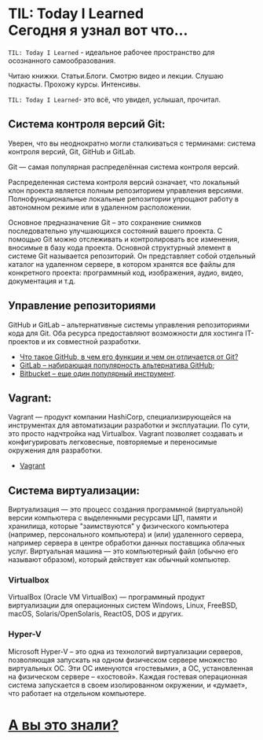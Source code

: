<a id="start"></a>
# TIL: Today I Learned<br>Сегодня я узнал вот что... #
`TIL: Today I Learned` - идеальное рабочее пространство для осознанного самообразования.

Читаю книжки. Статьи.Блоги. Смотрю видео и лекции. Слушаю подкасты. Прохожу курсы. Интенсивы. 

`TIL: Today I Learned`- это всё, что увидел, услышал, прочитал. 

## Система контроля версий Git: ##
Уверен, что вы неоднократно могли сталкиваться с терминами: система контроля версий, Git, GitHub и GitLab.


Git — самая популярная распределённая система контроля версий.

Распределенная система контроля версий означает, что локальный клон проекта является полным репозиторием управления версиями. Полнофункциональные локальные репозитории упрощают работу в автономном режиме или в удаленном расположении.

Основное предназначение Git – это сохранение снимков последовательно улучшающихся состояний вашего проекта. С помощью Git можно отслеживать и контролировать все изменения, вносимые в базу кода проекта. Основной структурный элемент в системе Git называется репозиторий. Он представляет собой отдельный каталог на удаленном сервере, в котором хранятся все файлы для конкретного проекта: программный код, изображения, аудио, видео, документация и т.д.



## Управление репозиториями ##
GitHub и GitLab – альтернативные системы управления репозиториями кода для Git. Оба ресурса предоставляют возможности для хостинга IT-проектов и их совместной разработки.
- [Что такое GitHub, в чем его функции и чем он отличается от Git?]()
- [GitLab – набирающая популярность альтернатива GitHub]();
- [Bitbucket – еще один популярный инструмент]().

## Vagrant: ##
Vagrant — продукт компании HashiCorp, специализирующейся на инструментах для автоматизации разработки и эксплуатации. По сути, это просто надчтройка над Virtualbox. Vagrant позволяет создавать и конфигурировать легковесные, повторяемые и переносимые окружения для разработки.
- [Vagrant](/Vagrant/README.md#vagrant)

## Система виртуализации: ##
Виртуализация — это процесс создания программной (виртуальной) версии компьютера с выделенными ресурсами ЦП, памяти и хранилища, которые "заимствуются" у физического компьютера (например, персонального компьютера) и (или) удаленного сервера, например сервера в центре обработки данных поставщика облачных услуг. Виртуальная машина — это компьютерный файл (обычно его называют образом), который действует как обычный компьютер.


### Virtualbox ###
VirtualBox (Oracle VM VirtualBox) — программный продукт виртуализации для операционных систем Windows, Linux, FreeBSD, macOS, Solaris/OpenSolaris, ReactOS, DOS и других.


### Hyper-V ###
Microsoft Hyper-V – это одна из технологий виртуализации серверов, позволяющая запускать на одном физическом сервере множество виртуальных ОС. Эти ОС именуются «гостевыми», а ОС, установленная на физическом сервере – «хостовой». Каждая гостевая операционная система запускается в своем изолированном окружении, и «думает», что работает на отдельном компьютере.



# [А вы это знали?](#start) #
